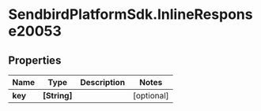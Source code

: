 # SendbirdPlatformSdk.InlineResponse20053

## Properties

Name | Type | Description | Notes
------------ | ------------- | ------------- | -------------
**key** | **[String]** |  | [optional] 


